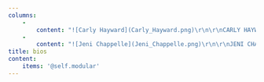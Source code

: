 ```yaml
---
columns:
    -
        content: "![Carly Hayward](Carly_Hayward.png)\r\n\r\nCARLY HAYWARD is a developmental novel editor who helps authors find their voice and bring their book to light. With 10+ years in publishing, she’s worked all over the industry, including at a big 5 publishing house, a small press, and a literary agency. She is a co-founding Revise & Resub (#RevPit) editor as well as an EFA and CWiP member. Editing combines her love of reading, giving advice, and logic puzzles. When not reading or working she lounges with her husband being vastly amused by their cats or binge-watching TV.\r\n\r\n[BookLightEditorial.com](https://booklighteditorial.com?target=_blank) <br>\r\n[Carly's Twitter](https://twitter.com/FromCarly?target=_blank)"
    -
        content: "![Jeni Chappelle](Jeni_Chappelle.png)\r\n\r\nJENI CHAPPELLE is a freelance novel editor with ten years’ experience, co-founding editor and board member for Revise & Resub (#RevPit), EFA and SCBWI member, and co-creator and Editorial Director of Writer In Motion. She also co-hosts another podcast, Indie Chicks. Jeni loves working with authors of all levels to shape their stories and bring their books out into the world. She considers herself a hobbit (minus the big, hairy feet) and lives in a tiny town near Charlotte, NC with her family and way too many pets.\r\n\r\n[JeniChappelleEditorial.com](https://www.jenichappelleeditorial.com?target=_blank) <br>\r\n[Jeni's Twitter](https://twitter.com/jenichappelle?target=_blank)"
title: bios
content:
    items: '@self.modular'
---
```


